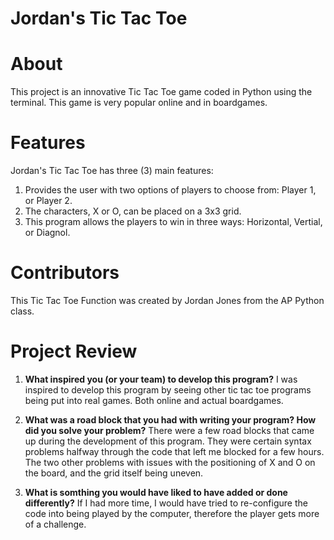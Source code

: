 # Jordan's Tic Tac Toe

# About 
This project is an innovative Tic Tac Toe game coded in Python using the terminal. This game is very popular online and in boardgames.

# Features
Jordan's Tic Tac Toe has three (3) main features:
1. Provides the user with two options of players to choose from: Player 1, or Player 2.
2. The characters, X or O, can be placed on a 3x3 grid.
3. This program allows the players to win in three ways: Horizontal, Vertial, or Diagnol.

# Contributors
This Tic Tac Toe Function was created by Jordan Jones from the AP Python class.

# Project Review

1. <b>What inspired you (or your team) to develop this program?</b>
I was inspired to develop this program by seeing other tic tac toe programs being put into real games. Both online and actual boardgames.

2. <b>What was a road block that you had with writing your program? How did you solve your  problem?</b>
There were a few road blocks that came up during the development of this program. They were certain syntax problems halfway through the code that left me blocked for a few hours. The two other problems with issues with the positioning of X and O on the board, and the grid itself being uneven.

3. <b>What is somthing you would have liked to have added or done differently?</b>
If I had more time, I would have tried to re-configure the code into being played by the computer, therefore the player gets more of a challenge.